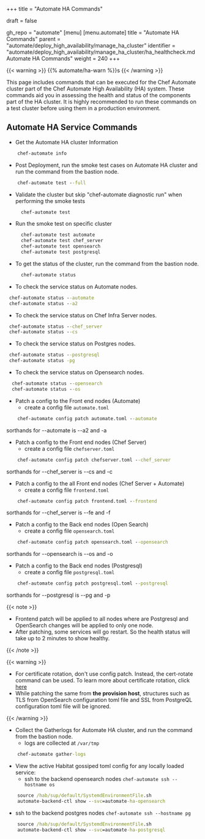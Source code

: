 +++
title = "Automate HA Commands"

draft = false

gh_repo = "automate"
[menu]
  [menu.automate]
    title = "Automate HA Commands"
    parent = "automate/deploy_high_availability/manage_ha_cluster"
    identifier = "automate/deploy_high_availability/manage_ha_cluster/ha_healthcheck.md Automate HA Commands"
    weight = 240
+++

{{< warning >}}
{{% automate/ha-warn %}}s
{{< /warning >}}

This page includes commands that can be executed for the Chef Automate cluster part of the Chef Automate High Availability (HA) system. These commands aid you in assessing the health and status of the components part of the HA cluster. It is highly recommended to run these commands on a test cluster before using them in a production environment.

## Automate HA Service Commands

- Get the Automate HA cluster Information 
  
```cmd
    chef-automate info 
```

- Post Deployment, run the smoke test cases on Automate HA cluster and run the command from the bastion node.
  
```cmd
    chef-automate test --full 
```

- Validate the cluster but skip "chef-automate diagnostic run" when performing the smoke tests
  
  ```cmd
    chef-automate test  
  ```

- Run the smoke test on specific cluster 
  
  ```cmd
    chef-automate test automate
    chef-automate test chef_server
    chef-automate test opensearch
    chef-automate test postgresql 
  ```

- To get the status of the cluster, run the command from the bastion node.
  
  ```cmd
    chef-automate status 
  ```

- To check the service status on Automate nodes.
 ```cmd 
  chef-automate status --automate
  chef-automate status --a2 
```

- To check the service status on Chef Infra Server nodes.
 ```cmd 
  chef-automate status --chef_server
  chef-automate status --cs
```

- To check the service status on Postgres nodes.
 ```cmd 
  chef-automate status --postgresql
  chef-automate status -pg
```

- To check the service status on Opensearch nodes.
```cmd 
  chef-automate status --opensearch
  chef-automate status --os
```

- Patch a config to the Front end nodes (Automate)
  - create a config file `automate.toml`
  
``` cmd
    chef-automate config patch automate.toml --automate
```
sorthands for --automate is --a2 and -a

- Patch a config to the Front end nodes (Chef Server)
  - create a config file `chefserver.toml`
  
``` cmd
    chef-automate config patch chefserver.toml --chef_server
```
sorthands for --chef_server is --cs and -c

- Patch a config to the all Front end nodes (Chef Server + Automate)
  - create a config file `frontend.toml`
  
``` cmd
    chef-automate config patch frontend.toml --frontend
```
sorthands for --chef_server is --fe and -f

- Patch a config to the Back end nodes (Open Search)
  - create a config file `opensearch.toml`

``` cmd
    chef-automate config patch opensearch.toml --opensearch
```
sorthands for --opensearch is --os and -o

- Patch a config to the Back end nodes (Postgresql)
  - create a config file `postgresql.toml`

``` cmd
    chef-automate config patch postgresql.toml --postgresql
```
sorthands for --postgresql is --pg and -p

{{< note >}}

- Frontend patch will be applied to all nodes where are Postgresql and OpenSearch changes will be applied to only one node.
- After patching, some services will go restart. So the health status will take up to 2 minutes to show healthy.

{{< /note >}}

{{< warning >}}

- For certificate rotation, don't use config patch. Instead, the cert-rotate command can be used. To learn more about certificate rotation, click [here](/automate/ha_cert_rotaion)
- While patching the same from **the provision host**, structures such as TLS from OpenSearch configuration toml file and SSL from PostgreQL configuration toml file will be ignored.

{{< /warning >}}

- Collect the Gatherlogs for Automate HA cluster, and run the command from the bastion node.  
  - logs are collected at `/var/tmp`

```cmd
    chef-automate gather-logs
```

- View the active Habitat gossiped toml config for any locally loaded service:
  - ssh to the backend opensearch nodes `chef-automate ssh --hostname os`

```cmd
    source /hab/sup/default/SystemdEnvironmentFile.sh
    automate-backend-ctl show --svc=automate-ha-opensearch
```

- ssh to the backend postgres nodes `chef-automate ssh --hostname pg`

```cmd
    source /hab/sup/default/SystemdEnvironmentFile.sh
    automate-backend-ctl show --svc=automate-ha-postgresql
```
